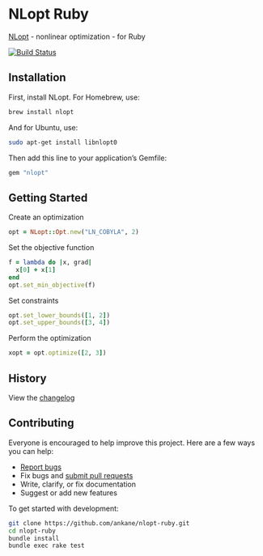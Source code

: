 # NLopt Ruby

[NLopt](https://github.com/stevengj/nlopt) - nonlinear optimization - for Ruby

[![Build Status](https://github.com/ankane/nlopt-ruby/actions/workflows/build.yml/badge.svg)](https://github.com/ankane/nlopt-ruby/actions)

## Installation

First, install NLopt. For Homebrew, use:

```sh
brew install nlopt
```

And for Ubuntu, use:

```sh
sudo apt-get install libnlopt0
```

Then add this line to your application’s Gemfile:

```ruby
gem "nlopt"
```

## Getting Started

Create an optimization

```ruby
opt = NLopt::Opt.new("LN_COBYLA", 2)
```

Set the objective function

```ruby
f = lambda do |x, grad|
  x[0] + x[1]
end
opt.set_min_objective(f)
```

Set constraints

```ruby
opt.set_lower_bounds([1, 2])
opt.set_upper_bounds([3, 4])
```

Perform the optimization

```ruby
xopt = opt.optimize([2, 3])
```

## History

View the [changelog](https://github.com/ankane/nlopt-ruby/blob/master/CHANGELOG.md)

## Contributing

Everyone is encouraged to help improve this project. Here are a few ways you can help:

- [Report bugs](https://github.com/ankane/nlopt-ruby/issues)
- Fix bugs and [submit pull requests](https://github.com/ankane/nlopt-ruby/pulls)
- Write, clarify, or fix documentation
- Suggest or add new features

To get started with development:

```sh
git clone https://github.com/ankane/nlopt-ruby.git
cd nlopt-ruby
bundle install
bundle exec rake test
```
